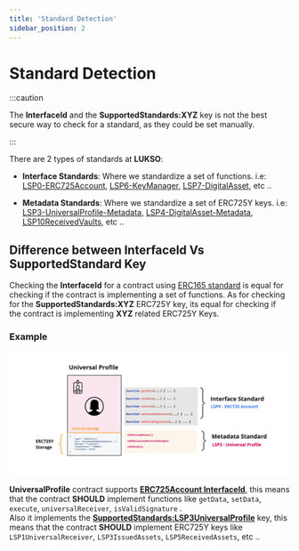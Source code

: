 ```yaml
---
title: 'Standard Detection'
sidebar_position: 2
---
```


# Standard Detection

:::caution

The **InterfaceId** and the **SupportedStandards:XYZ** key is not the best secure way to check for a standard, as they could be set manually.

:::

There are 2 types of standards at **LUKSO**:

- **Interface Standards**: Where we standardize a set of functions. i.e: [LSP0-ERC725Account](./universal-profile/01-lsp0-erc725account.md), [LSP6-KeyManager](./universal-profile/04-lsp6-key-manager.md), [LSP7-DigitalAsset](./nft-2.0/02-LSP7-Digital-Asset.md), etc ..

- **Metadata Standards**: Where we standardize a set of ERC725Y keys. i.e: [LSP3-UniversalProfile-Metadata](./universal-profile/03-lsp3-universal-profile-metadata.md), [LSP4-DigitalAsset-Metadata](https://github.com/lukso-network/LIPs/blob/main/LSPs/LSP-4-DigitalAsset-Metadata.md), [LSP10ReceivedVaults](https://github.com/lukso-network/LIPs/blob/main/LSPs/LSP-10-ReceivedVaults.md), etc ..

## Difference between InterfaceId Vs SupportedStandard Key


Checking the **InterfaceId** for a contract using [ERC165 standard](https://eips.ethereum.org/EIPS/eip-165) is equal for checking if the contract is implementing a set of functions. As for checking for the **SupportedStandards:XYZ** ERC725Y key, its equal for checking if the contract is implementing **XYZ** related ERC725Y Keys.

### Example

![Interface and metadata standards](../../static/img/standard-detection.jpeg)


**UniversalProfile** contract supports **[ERC725Account InterfaceId](./smart-contracts/interface-ids)**, this means that the contract **SHOULD** implement functions like `getData`, `setData`, `execute`, `universalReceiver`, `isValidSignature` .    
Also it implements the **[SupportedStandards:LSP3UniversalProfile](./universal-profile/lsp3-universal-profile-metadata#supportedstandardslsp3universalprofile)** key, this means that the contract **SHOULD** implement ERC725Y keys like `LSP1UniversalReceiver`, `LSP3IssuedAssets`, `LSP5ReceivedAssets`, etc ..
